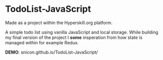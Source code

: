 # TodoList-JavaScript
Made as a project within the Hyperskill.org platform.

A simple todo list using vanilla JavaScript and local storage. While building my final version of the project I **some** insperation from how state is managed within for example Redux.

**DEMO**: snicon.github.io/TodoList-JavaScript/
